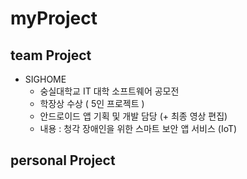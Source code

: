 # myProject
## team Project
* SIGHOME
  - 숭실대학교 IT 대학 소프트웨어 공모전
  - 학장상 수상 ( 5인 프로젝트 )
  - 안드로이드 앱 기획 및 개발 담당 (+ 최종 영상 편집)
  - 내용 : 청각 장애인을 위한 스마트 보안 앱 서비스 (IoT)
## personal Project
